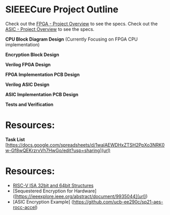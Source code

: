 # SIEEECure Project Outline
Check out the [FPGA - Project Overview](https://inst.eecs.berkeley.edu/~eecs151/fa25/static/fpga/project) to see the specs.
Check out the [ASIC - Project Overview](https://inst.eecs.berkeley.edu/~eecs151/fa25/static/asic/project/) to see the specs.

**CPU Block Diagram Design** (Currently Focusing on FPGA CPU implementation)

**Encryption Block Design**

**Verilog FPGA Design**

**FPGA Implementation PCB Design**

**Verilog ASIC Design**

**ASIC Implementation PCB Design**

**Tests and Verification**

# Resources:
**Task List**
[https://docs.google.com/spreadsheets/d/1walAEWDHxZTSH2PpXo3NRK0w-Gf8wQEKrzrvVh7HwGo/edit?usp=sharing](url)

# Resources:
- [RISC-V ISA 32bit and 64bit Structures](https://msyksphinz-self.github.io/riscv-isadoc/html/rvi.html)
- [Sequestered Encryption for Hardware] ([https://ieeexplore.ieee.org/abstract/document/9935044](url))
- [ASIC Encryption Example] (https://github.com/ucb-ee290c/sp21-aes-rocc-accel)
